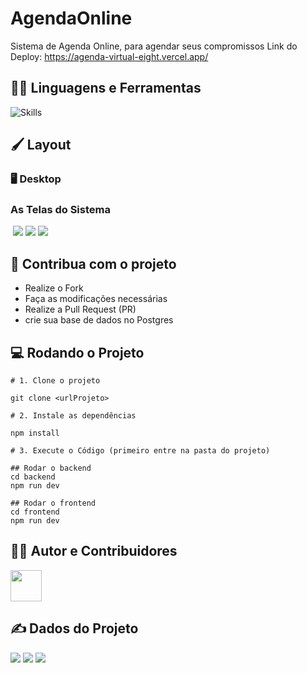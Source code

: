 # AgendaOnline

Sistema de Agenda Online, para agendar seus compromissos
Link do Deploy: https://agenda-virtual-eight.vercel.app/

## :man_mechanic: Linguagens e Ferramentas

![Skills](https://skillicons.dev/icons?i=nodejs,js,express,react)

## :paintbrush: Layout

### :desktop_computer: Desktop

### As Telas do Sistema

<img src=""/>
<img src="https://github.com/iasminsantosx/Agenda-virtual/assets/60939035/aa819a43-4e74-4cd8-9ae3-b991ac3ffe3f"/>
<img src="https://github.com/iasminsantosx/Agenda-virtual/assets/60939035/50d92b9b-a53e-4280-b1a3-0acac6d8aa66"/>
<img src="https://github.com/iasminsantosx/Agenda-virtual/assets/60939035/160edc0a-4ae6-4690-b58c-8ebacfb4421c"/>

## :triangular_flag_on_post: Contribua com o projeto

- Realize o Fork
- Faça as modificações necessárias
- Realize a Pull Request (PR)
- crie sua base de dados no Postgres

## :computer: Rodando o Projeto

```shell
# 1. Clone o projeto

git clone <urlProjeto>

# 2. Instale as dependências

npm install

# 3. Execute o Código (primeiro entre na pasta do projeto)

## Rodar o backend
cd backend
npm run dev

## Rodar o frontend
cd frontend
npm run dev

```

## :technologist: Autor e Contribuidores

<a href="https://github.com/iasminsantosx">
<img src="https://avatars.githubusercontent.com/iasminsantosx" width="50px" />
</a>

## :writing_hand: Dados do Projeto

<img src="https://img.shields.io/github/stars/jessicamedeirosp/PROJETO-CSS?style=social">
<img src="https://img.shields.io/github/issues-pr-raw/jessicamedeirosp/PROJETO-CSS?style=social">
<img src="https://img.shields.io/github/issues-closed/jessicamedeirosp/PROJETO-CSS?style=social">
